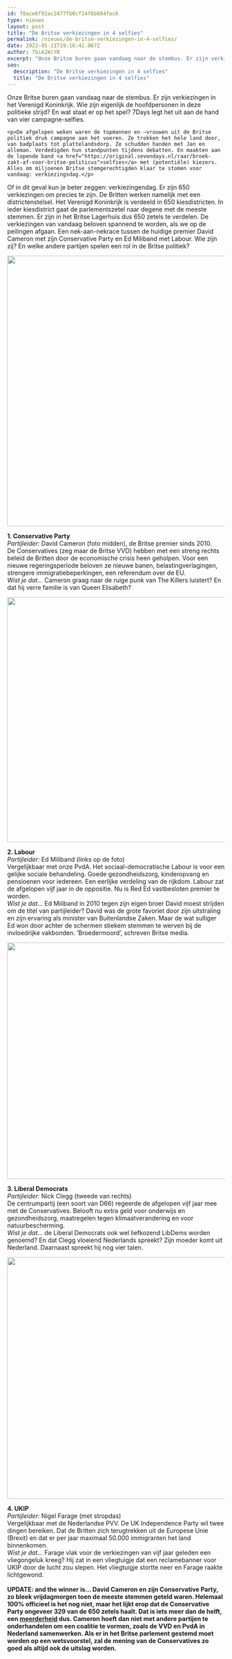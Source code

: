 ```yaml
---
id: f8ace6f92ac2477fb0cf14f6b684fec6
type: nieuws
layout: post
title: "De Britse verkiezingen in 4 selfies"
permalink: /nieuws/de-britse-verkiezingen-in-4-selfies/
date: 2022-05-11T19:16:41.067Z
author: 7biA1WiYB
excerpt: "Onze Britse buren gaan vandaag naar de stembus. Er zijn verkiezingen in het Verenigd Koninkrijk. Wie zijn eigenlijk de hoofdpersonen in deze politieke strijd? En wat staat er op het spel? 7Days legt het uit aan de hand van vier campagne-selfies.  "
seo:
  description: "De Britse verkiezingen in 4 selfies"
  title: "De Britse verkiezingen in 4 selfies"
---
```

Onze Britse buren gaan vandaag naar de stembus. Er zijn verkiezingen in het Verenigd Koninkrijk. Wie zijn eigenlijk de hoofdpersonen in deze politieke strijd? En wat staat er op het spel? 7Days legt het uit aan de hand van vier campagne-selfies.  

    <p>De afgelopen weken waren de topmannen en –vrouwen uit de Britse politiek druk campagne aan het voeren. Ze trokken het hele land door, van badplaats tot plattelandsdorp. Ze schudden handen met Jan en alleman. Verdedigden hun standpunten tijdens debatten. En maakten aan de lopende band <a href="https://original.sevendays.nl/raar/broek-zakt-af-voor-britse-politicus">selfies</a> met (potentiële) kiezers. Alles om miljoenen Britse stemgerechtigden klaar te stomen voor vandaag: verkiezingsdag.</p>
<p>Of in dit geval kun je beter zeggen: verkiezingendag. Er zijn 650 verkiezingen om precies te zijn. De Britten werken namelijk met een districtenstelsel. Het Verenigd Koninkrijk is verdeeld in 650 kiesdistricten. In ieder kiesdistrict gaat de parlementszetel naar degene met de meeste stemmen. Er zijn in het Britse Lagerhuis dus 650 zetels te verdelen. De verkiezingen van vandaag beloven spannend te worden, als we op de peilingen afgaan. Een nek-aan-nekrace tussen de huidige premier David Cameron met zijn Conservative Party en Ed Miliband met Labour. Wie zijn zij? En welke andere partijen spelen een rol in de Britse politiek?</p>
<p><div class="media media-element-container media-default"><div id="file-3207" class="file file-image file-image-jpeg">

        
  
  <div class="content">
    <img title="Cameron in Norton Sub Hamdon  Foto AFP" height="2576" width="3500" style="width: 850px; height: 626px;" class="media-element file-default" src="https://original.sevendays.nl/sites/default/files/Cameron%20in%20Norton%20Sub%20Hamdon%20AFP.jpg" alt="">  </div>

  
</div>
</div>
<p><strong>1. Conservative Party</strong><br><em>Partijleider:</em> David Cameron (foto midden), de Britse premier sinds 2010.<br>De Conservatives (zeg maar de Britse VVD) hebben met een streng rechts beleid de Britten door de economische crisis heen geholpen. Voor een nieuwe regeringsperiode beloven ze nieuwe banen, belastingverlagingen, strengere immigratiebeperkingen, een referendum over de EU.<br><em>Wist je dat…</em> Cameron graag naar de ruige punk van The Killers luistert? En dat hij verre familie is van Queen Elisabeth?</p>
<p><div class="media media-element-container media-default"><div id="file-3208" class="file file-image file-image-jpeg">

        
  
  <div class="content">
    <img title="Miliband in Bury  Foto AFP" height="1736" width="2604" style="width: 850px; height: 567px;" class="media-element file-default" src="https://original.sevendays.nl/sites/default/files/Miliband%20in%20Bury%20AFP.jpg" alt="">  </div>

  
</div>
</div>
<p><strong>2. Labour</strong><br><em>Partijleider: </em>Ed Miliband (links op de foto)<br>Vergelijkbaar met onze PvdA. Het sociaal-democratische Labour is voor een gelijke sociale behandeling. Goede gezondheidszorg, kinderopvang en pensioenen voor iedereen. Een eerlijke verdeling van de rijkdom. Labour zat de afgelopen vijf jaar in de oppositie. Nu is Red Ed vastbesloten premier te worden.<br><em>Wist je dat… </em>Ed Miliband in 2010 tegen zijn eigen broer David moest strijden om de titel van partijleider? David was de grote favoriet door zijn uitstraling en zijn ervaring als minister van Buitenlandse Zaken. Maar de wat sulliger Ed won door achter de schermen stiekem stemmen te werven bij de invloedrijke vakbonden. ‘Broedermoord’, schreven Britse media.</p>
<p><div class="media media-element-container media-default"><div id="file-3209" class="file file-image file-image-jpeg">

        
  
  <div class="content">
    <img title="Clegg in Manchester  Foto AFP" height="2603" width="4045" style="width: 850px; height: 547px;" class="media-element file-default" src="https://original.sevendays.nl/sites/default/files/Clegg%20in%20Manchester%20AFP.jpg" alt="">  </div>

  
</div>
</div>
<p><strong>3. Liberal Democrats</strong><br><em>Partijleider:</em> Nick Clegg (tweede van rechts)<br>De centrumpartij (een soort van D66) regeerde de afgelopen vijf jaar mee met de Conservatives. Belooft nu extra geld voor onderwijs en gezondheidszorg, maatregelen tegen klimaatverandering en voor natuurbescherming.<br><em>Wist je dat… </em>de Liberal Democrats ook wel liefkozend LibDems worden genoemd? En dat Clegg vloeiend Nederlands spreekt? Zijn moeder komt uit Nederland. Daarnaast spreekt hij nog vier talen.</p>
<p><div class="media media-element-container media-default"><div id="file-3210" class="file file-image file-image-jpeg">

        
  
  <div class="content">
    <img title="Farage in Aylesbury  Foto AFP" height="3360" width="5112" style="width: 850px; height: 559px;" class="media-element file-default" src="https://original.sevendays.nl/sites/default/files/Farage%20in%20Aylesbury%20AFP.jpg" alt="">  </div>

  
</div>
</div>
<p><strong>4. UKIP</strong><br><em>Partijleider:</em> Nigel Farage (met stropdas)<br>Vergelijkbaar met de Nederlandse PVV. De UK Independence Party wil twee dingen bereiken. Dat de Britten zich terugtrekken uit de Europese Unie (Brexit) en dat er per jaar maximaal 50.000 immigranten het land binnenkomen.<br><em>Wist je dat…</em> Farage vlak voor de verkiezingen van vijf jaar geleden een vliegongeluk kreeg? Hij zat in een vliegtuigje dat een reclamebanner voor UKIP door de lucht zou slepen. Het vliegtuigje stortte neer en Farage raakte lichtgewond.<br><br><strong>UPDATE: and the winner is... David Cameron en zijn Conservative Party, zo bleek vrijdagmorgen toen de meeste stemmen geteld waren. Helemaal 100% officieel is het nog niet, maar het lijkt erop dat de Conservative Party ongeveer 329 van de 650 zetels haalt. Dat is iets meer dan de helft, een <a href="http://www.nu.nl/buitenland/4045413/cameron-vrijwel-zeker-opnieuw-britse-premier.html">meerderheid</a> dus. Cameron hoeft dan niet met andere partijen te onderhandelen om een coalitie te vormen, zoals de VVD en PvdA in Nederland samenwerken. Als er in het Britse parlement gestemd moet worden op een wetsvoorstel, zal de mening van de Conservatives zo goed als altijd ook de uitslag worden.</strong></p>  
